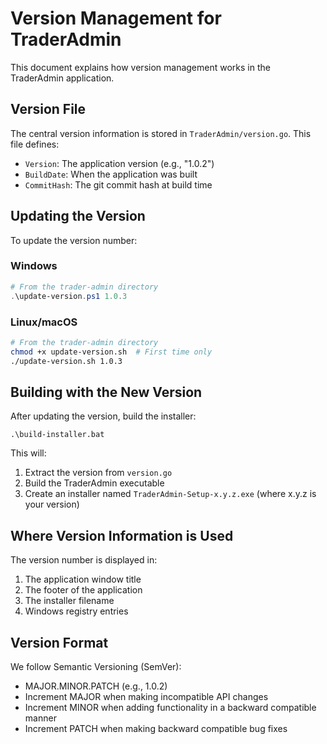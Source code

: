 # Version Management for TraderAdmin

This document explains how version management works in the TraderAdmin application.

## Version File

The central version information is stored in `TraderAdmin/version.go`. This file defines:

- `Version`: The application version (e.g., "1.0.2")
- `BuildDate`: When the application was built
- `CommitHash`: The git commit hash at build time

## Updating the Version

To update the version number:

### Windows
```powershell
# From the trader-admin directory
.\update-version.ps1 1.0.3
```

### Linux/macOS
```bash
# From the trader-admin directory
chmod +x update-version.sh  # First time only
./update-version.sh 1.0.3
```

## Building with the New Version

After updating the version, build the installer:

```
.\build-installer.bat
```

This will:
1. Extract the version from `version.go`
2. Build the TraderAdmin executable
3. Create an installer named `TraderAdmin-Setup-x.y.z.exe` (where x.y.z is your version)

## Where Version Information is Used

The version number is displayed in:

1. The application window title
2. The footer of the application
3. The installer filename
4. Windows registry entries

## Version Format

We follow Semantic Versioning (SemVer):
- MAJOR.MINOR.PATCH (e.g., 1.0.2)
- Increment MAJOR when making incompatible API changes
- Increment MINOR when adding functionality in a backward compatible manner
- Increment PATCH when making backward compatible bug fixes 